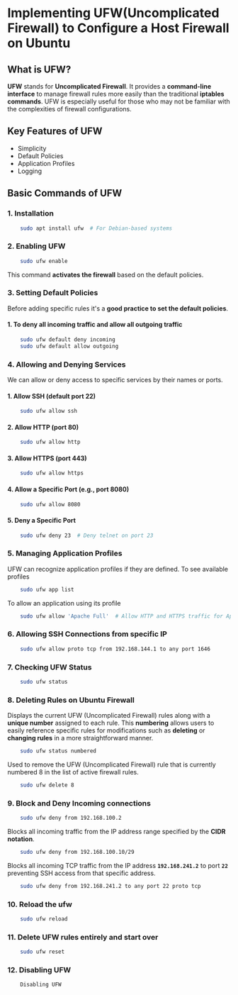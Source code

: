 # Implementing UFW(Uncomplicated Firewall) to Configure a Host Firewall on Ubuntu

## What is UFW?
**UFW** stands for **Uncomplicated Firewall**. It provides a **command-line interface** to manage firewall rules more easily than the traditional **iptables commands**. UFW is especially useful for those who may not be familiar with the complexities of firewall configurations.
## Key Features of UFW
- Simplicity
- Default Policies
- Application Profiles
- Logging

## Basic Commands of UFW
### 1. Installation
```bash
    sudo apt install ufw  # For Debian-based systems
```
### 2. Enabling UFW
```bash
    sudo ufw enable
```
This command **activates the firewall** based on the default policies.
### 3. Setting Default Policies
Before adding specific rules it's a **good practice to set the default policies**.
#### 1. To deny all incoming traffic and allow all outgoing traffic
```bash
    sudo ufw default deny incoming
    sudo ufw default allow outgoing
```
### 4. Allowing and Denying Services
We can allow or deny access to specific services by their names or ports.
#### 1. Allow SSH (default port 22)
```bash
    sudo ufw allow ssh
```
#### 2. Allow HTTP (port 80)
```bash
    sudo ufw allow http
```
#### 3. Allow HTTPS (port 443)
```bash
    sudo ufw allow https
```
#### 4. Allow a Specific Port (e.g., port 8080)
```bash
    sudo ufw allow 8080
```
#### 5. Deny a Specific Port
```bash
    sudo ufw deny 23  # Deny telnet on port 23
```
### 5. Managing Application Profiles
UFW can recognize application profiles if they are defined. To see available profiles
```bash
    sudo ufw app list
```
To allow an application using its profile
```bash
    sudo ufw allow 'Apache Full'  # Allow HTTP and HTTPS traffic for Apache
```
### 6. Allowing SSH Connections from specific IP
```bash
    sudo ufw allow proto tcp from 192.168.144.1 to any port 1646
```
### 7. Checking UFW Status
```bash
    sudo ufw status
```
### 8. Deleting Rules on Ubuntu Firewall
Displays the current UFW (Uncomplicated Firewall) rules along with a **unique number** assigned to each rule. This **numbering** allows users to easily reference specific rules for modifications such as **deleting** or **changing rules** in a more straightforward manner.
```bash
    sudo ufw status numbered 
```
Used to remove the UFW (Uncomplicated Firewall) rule that is currently numbered 8 in the list of active firewall rules.
```bash
    sudo ufw delete 8
```
### 9. Block and Deny Incoming connections
```bash
    sudo ufw deny from 192.168.100.2
```
Blocks all incoming traffic from the IP address range specified by the **CIDR notation**.
```bash
    sudo ufw deny from 192.168.100.10/29
```
Blocks all incoming TCP traffic from the IP address **`192.168.241.2`** to port **`22`** preventing SSH access from that specific address.
```bash
    sudo ufw deny from 192.168.241.2 to any port 22 proto tcp
```
### 10. Reload the ufw
```bash
    sudo ufw reload
```
### 11. Delete UFW rules entirely and start over
```bash
    sudo ufw reset
```
### 12. Disabling UFW
```bash
    Disabling UFW
```
